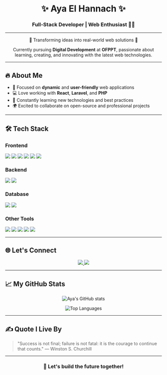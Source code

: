 <h1 align="center">✨ Aya El Hannach ✨</h1>
<h3 align="center">Full-Stack Developer | Web Enthusiast 👩‍💻</h3>

---

<p align="center">
  🚀 Transforming ideas into real-world web solutions 🚀  
</p>

<p align="center">
  Currently pursuing <b>Digital Development</b> at <b>OFPPT</b>, passionate about learning, creating, and innovating with the latest web technologies.
</p>

---

## 🔥 About Me

- 🎯 Focused on **dynamic** and **user-friendly** web applications
- 💻 Love working with **React**, **Laravel**, and **PHP**
- 🧠 Constantly learning new technologies and best practices
- 🌍 Excited to collaborate on open-source and professional projects

---

## 🛠️ Tech Stack

### **Frontend**
<p>
  <img src="https://img.shields.io/badge/HTML5-E34F26?logo=html5&logoColor=white&style=flat-square" />
  <img src="https://img.shields.io/badge/CSS3-1572B6?logo=css3&logoColor=white&style=flat-square" />
  <img src="https://img.shields.io/badge/JavaScript-F7DF1E?logo=javascript&logoColor=black&style=flat-square" />
  <img src="https://img.shields.io/badge/React-61DAFB?logo=react&logoColor=black&style=flat-square" />
  <img src="https://img.shields.io/badge/Bootstrap-7952B3?logo=bootstrap&logoColor=white&style=flat-square" />
  <img src="https://img.shields.io/badge/Tailwind_CSS-38B2AC?logo=tailwind-css&logoColor=white&style=flat-square" />
</p>

### **Backend**
<p>
  <img src="https://img.shields.io/badge/PHP-777BB4?logo=php&logoColor=white&style=flat-square" />
  <img src="https://img.shields.io/badge/Laravel-FF2D20?logo=laravel&logoColor=white&style=flat-square" />
</p>

### **Database**
<p>
  <img src="https://img.shields.io/badge/MySQL-4479A1?logo=mysql&logoColor=white&style=flat-square" />
  <img src="https://img.shields.io/badge/MongoDB-47A248?logo=mongodb&logoColor=white&style=flat-square" />
</p>

### **Other Tools**
<p>
  <img src="https://img.shields.io/badge/Git-F05032?logo=git&logoColor=white&style=flat-square" />
  <img src="https://img.shields.io/badge/VSCode-007ACC?logo=visualstudiocode&logoColor=white&style=flat-square" />
  <img src="https://img.shields.io/badge/XAMPP-FB7A24?logo=xampp&logoColor=white&style=flat-square" />
  <img src="https://img.shields.io/badge/InfinityFree-FF7100?style=flat-square" />
  <img src="https://img.shields.io/badge/Figma-F24E1E?logo=figma&logoColor=white&style=flat-square" />
</p>

---

## 🌐 Let's Connect

<p align="center">
  <a href="https://www.linkedin.com/in/aya-el-hannach-9136232b6/">
    <img src="https://img.shields.io/badge/LinkedIn-0A66C2?logo=linkedin&logoColor=white&style=for-the-badge" />
  </a>
  <a href="https://github.com/ayaelhannach">
    <img src="https://img.shields.io/badge/GitHub-171515?logo=github&logoColor=white&style=for-the-badge" />
  </a>
</p>

---

## 📈 My GitHub Stats

<p align="center">
  <img src="https://github-readme-stats.vercel.app/api?username=ayaelhannach&theme=github_dark&show_icons=true&include_all_commits=true&count_private=true" alt="Aya's GitHub stats" />
</p>

<p align="center">
  <img src="https://github-readme-stats.vercel.app/api/top-langs/?username=ayaelhannach&layout=compact&theme=github_dark&hide_progress=false" alt="Top Languages" />
</p>


---

## ✍️ Quote I Live By

> "Success is not final; failure is not fatal: it is the courage to continue that counts." — Winston S. Churchill

---

<h3 align="center">💬 Let's build the future together!</h3>
